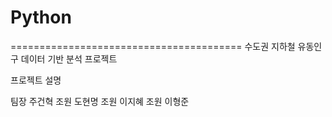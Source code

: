 # Python
========================================
수도권 지하철 유동인구 데이터 기반 분석 프로젝트

프로젝트 설명

팀장 주건혁
조원 도현명
조원 이지혜
조원 이형준



